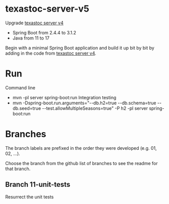 # texastoc-server-v5

Upgrade [texastoc server v4](https://github.com/gpratte/texastoc-v4-integration-testing)

* Spring Boot from 2.4.4 to 3.1.2
* Java from 11 to 17

Begin with a minimal Spring Boot application and build it up bit by bit
by adding in the code
from [texastoc server v4](https://github.com/gpratte/texastoc-v4-integration-testing).

# Run

Command line

* mvn -pl server spring-boot:run
  Integration testing
* mvn -Dspring-boot.run.arguments="--db.h2=true --db.schema=true --db.seed=true
  --test.allowMultipleSeasons=true" -P h2 -pl server spring-boot:run

# Branches

The branch labels are prefixed in the order they were developed (e.g. 01, 02, ...).

Choose the branch from the github list of branches to see the readme for that branch.

## Branch 11-unit-tests

Resurrect the unit tests
